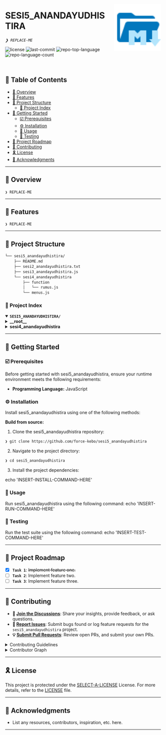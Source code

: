 <div align="left" style="position: relative;">
<img src="https://raw.githubusercontent.com/PKief/vscode-material-icon-theme/ec559a9f6bfd399b82bb44393651661b08aaf7ba/icons/folder-markdown-open.svg" align="right" width="30%" style="margin: -20px 0 0 20px;">
<h1>SESI5_ANANDAYUDHISTIRA</h1>
<p align="left">
	<em><code>❯ REPLACE-ME</code></em>
</p>
<p align="left">
	<img src="https://img.shields.io/github/license/force-kebo/sesi5_anandayudhistira?style=default&logo=opensourceinitiative&logoColor=white&color=0080ff" alt="license">
	<img src="https://img.shields.io/github/last-commit/force-kebo/sesi5_anandayudhistira?style=default&logo=git&logoColor=white&color=0080ff" alt="last-commit">
	<img src="https://img.shields.io/github/languages/top/force-kebo/sesi5_anandayudhistira?style=default&color=0080ff" alt="repo-top-language">
	<img src="https://img.shields.io/github/languages/count/force-kebo/sesi5_anandayudhistira?style=default&color=0080ff" alt="repo-language-count">
</p>
<p align="left"><!-- default option, no dependency badges. -->
</p>
<p align="left">
	<!-- default option, no dependency badges. -->
</p>
</div>
<br clear="right">

## 🔗 Table of Contents

- [📍 Overview](#-overview)
- [👾 Features](#-features)
- [📁 Project Structure](#-project-structure)
  - [📂 Project Index](#-project-index)
- [🚀 Getting Started](#-getting-started)
  - [☑️ Prerequisites](#-prerequisites)
  - [⚙️ Installation](#-installation)
  - [🤖 Usage](#🤖-usage)
  - [🧪 Testing](#🧪-testing)
- [📌 Project Roadmap](#-project-roadmap)
- [🔰 Contributing](#-contributing)
- [🎗 License](#-license)
- [🙌 Acknowledgments](#-acknowledgments)

---

## 📍 Overview

<code>❯ REPLACE-ME</code>

---

## 👾 Features

<code>❯ REPLACE-ME</code>

---

## 📁 Project Structure

```sh
└── sesi5_anandayudhistira/
    ├── README.md
    ├── sesi2_anandayudhistira.txt
    ├── sesi3_anandayudhistira.js
    └── sesi4_anandayudhistira
        ├── function
        │   └── rumus.js
        └── menus.js
```


### 📂 Project Index
<details open>
	<summary><b><code>SESI5_ANANDAYUDHISTIRA/</code></b></summary>
	<details> <!-- __root__ Submodule -->
		<summary><b>__root__</b></summary>
		<blockquote>
			<table>
			<tr>
				<td><b><a href='https://github.com/force-kebo/sesi5_anandayudhistira/blob/master/sesi3_anandayudhistira.js'>sesi3_anandayudhistira.js</a></b></td>
				<td><code>❯ REPLACE-ME</code></td>
			</tr>
			<tr>
				<td><b><a href='https://github.com/force-kebo/sesi5_anandayudhistira/blob/master/sesi2_anandayudhistira.txt'>sesi2_anandayudhistira.txt</a></b></td>
				<td><code>❯ REPLACE-ME</code></td>
			</tr>
			</table>
		</blockquote>
	</details>
	<details> <!-- sesi4_anandayudhistira Submodule -->
		<summary><b>sesi4_anandayudhistira</b></summary>
		<blockquote>
			<table>
			<tr>
				<td><b><a href='https://github.com/force-kebo/sesi5_anandayudhistira/blob/master/sesi4_anandayudhistira/menus.js'>menus.js</a></b></td>
				<td><code>❯ REPLACE-ME</code></td>
			</tr>
			</table>
			<details>
				<summary><b>function</b></summary>
				<blockquote>
					<table>
					<tr>
						<td><b><a href='https://github.com/force-kebo/sesi5_anandayudhistira/blob/master/sesi4_anandayudhistira/function/rumus.js'>rumus.js</a></b></td>
						<td><code>❯ REPLACE-ME</code></td>
					</tr>
					</table>
				</blockquote>
			</details>
		</blockquote>
	</details>
</details>

---
## 🚀 Getting Started

### ☑️ Prerequisites

Before getting started with sesi5_anandayudhistira, ensure your runtime environment meets the following requirements:

- **Programming Language:** JavaScript


### ⚙️ Installation

Install sesi5_anandayudhistira using one of the following methods:

**Build from source:**

1. Clone the sesi5_anandayudhistira repository:
```sh
❯ git clone https://github.com/force-kebo/sesi5_anandayudhistira
```

2. Navigate to the project directory:
```sh
❯ cd sesi5_anandayudhistira
```

3. Install the project dependencies:

echo 'INSERT-INSTALL-COMMAND-HERE'



### 🤖 Usage
Run sesi5_anandayudhistira using the following command:
echo 'INSERT-RUN-COMMAND-HERE'

### 🧪 Testing
Run the test suite using the following command:
echo 'INSERT-TEST-COMMAND-HERE'

---
## 📌 Project Roadmap

- [X] **`Task 1`**: <strike>Implement feature one.</strike>
- [ ] **`Task 2`**: Implement feature two.
- [ ] **`Task 3`**: Implement feature three.

---

## 🔰 Contributing

- **💬 [Join the Discussions](https://github.com/force-kebo/sesi5_anandayudhistira/discussions)**: Share your insights, provide feedback, or ask questions.
- **🐛 [Report Issues](https://github.com/force-kebo/sesi5_anandayudhistira/issues)**: Submit bugs found or log feature requests for the `sesi5_anandayudhistira` project.
- **💡 [Submit Pull Requests](https://github.com/force-kebo/sesi5_anandayudhistira/blob/main/CONTRIBUTING.md)**: Review open PRs, and submit your own PRs.

<details closed>
<summary>Contributing Guidelines</summary>

1. **Fork the Repository**: Start by forking the project repository to your github account.
2. **Clone Locally**: Clone the forked repository to your local machine using a git client.
   ```sh
   git clone https://github.com/force-kebo/sesi5_anandayudhistira
   ```
3. **Create a New Branch**: Always work on a new branch, giving it a descriptive name.
   ```sh
   git checkout -b new-feature-x
   ```
4. **Make Your Changes**: Develop and test your changes locally.
5. **Commit Your Changes**: Commit with a clear message describing your updates.
   ```sh
   git commit -m 'Implemented new feature x.'
   ```
6. **Push to github**: Push the changes to your forked repository.
   ```sh
   git push origin new-feature-x
   ```
7. **Submit a Pull Request**: Create a PR against the original project repository. Clearly describe the changes and their motivations.
8. **Review**: Once your PR is reviewed and approved, it will be merged into the main branch. Congratulations on your contribution!
</details>

<details closed>
<summary>Contributor Graph</summary>
<br>
<p align="left">
   <a href="https://github.com{/force-kebo/sesi5_anandayudhistira/}graphs/contributors">
      <img src="https://contrib.rocks/image?repo=force-kebo/sesi5_anandayudhistira">
   </a>
</p>
</details>

---

## 🎗 License

This project is protected under the [SELECT-A-LICENSE](https://choosealicense.com/licenses) License. For more details, refer to the [LICENSE](https://choosealicense.com/licenses/) file.

---

## 🙌 Acknowledgments

- List any resources, contributors, inspiration, etc. here.

---
